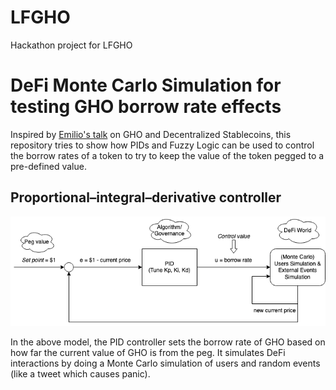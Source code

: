 # LFGHO
Hackathon project for LFGHO

# DeFi Monte Carlo Simulation for testing GHO borrow rate effects

Inspired by [Emilio's talk](https://youtu.be/tsg-SnmYuTc?list=PLXzKMXK2aHh7_aNhgt1bA71dcW5Pc13Nw&t=2882) on GHO and Decentralized Stablecoins, this repository tries to show how PIDs and Fuzzy Logic can be used to control the borrow rates of a token to try to keep the value of the token pegged to a pre-defined value.

## Proportional–integral–derivative controller

![PID diagram](./diagrams/PID_full.png)

In the above model, the PID controller sets the borrow rate of GHO based on how far the current value of GHO is from the peg. It simulates DeFi interactions by doing a Monte Carlo simulation of users and random events (like a tweet which causes panic).